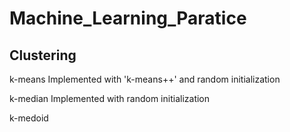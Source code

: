 # Machine_Learning_Paratice
 

## Clustering 

k-means
Implemented with 'k-means++' and random initialization 


k-median
Implemented with random initialization 


k-medoid

